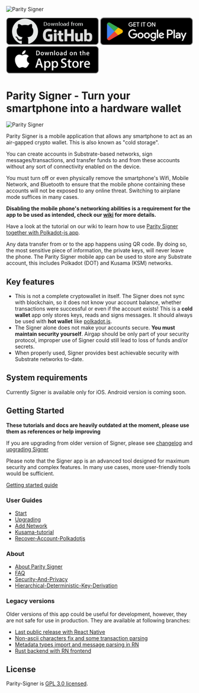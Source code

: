 ![Parity Signer](./tutorials/images/logo-parity-signer.jpg)

[<img src="./res/github-badge.png" width="250"/>](https://github.com/paritytech/parity-signer/releases/)
[<img src="./res/google-play-badge.png" width="250"/>](https://play.google.com/store/apps/details?id=io.parity.signer)
[<img src="./res/app-store-badge.png" width="250"/>](https://itunes.apple.com/us/app/parity-signer/id1218174838)

# Parity Signer - Turn your smartphone into a hardware wallet

![Parity Signer](./tutorials/images/logo-parity-signer.jpg)

Parity Signer is a mobile application that allows any smartphone to act as an air-gapped crypto wallet. This is also known as "cold storage".

You can create accounts in Substrate-based networks, sign messages/transactions, and transfer funds to and from these accounts without any sort of connectivity enabled on the device.

You must turn off or even physically remove the smartphone's Wifi, Mobile Network, and Bluetooth to ensure that the mobile phone containing these accounts will not be exposed to any online threat. Switching to airplane mode suffices in many cases.

**Disabling the mobile phone's networking abilities is a requirement for the app to be used as intended, check our [wiki](./about/Security-And-Privacy.md) for more details.**

Have a look at the tutorial on our wiki to learn how to use [Parity Signer together with Polkadot-js app](./tutorials/Kusama-tutorial.md).

Any data transfer from or to the app happens using QR code. By doing so, the most sensitive piece of information, the private keys, will never leave the phone. The Parity Signer mobile app can be used to store any Substrate account, this includes Polkadot (DOT) and Kusama (KSM) networks.

## Key features

- This is not a complete cryptowallet in itself. The Signer does not sync with blockchain, so it does not know your account balance, whether transactions were successful or even if the account exists! This is a **cold wallet** app only stores keys, reads and signs messages. It should always be used with **hot wallet** like [polkadot.js](https://polkadot.js.org/apps).
- The Signer alone does not make your accounts secure. **You must maintain security yourself**. Airgap should be only part of your security protocol, improper use of Signer could still lead to loss of funds and/or secrets.
- When properly used, Signer provides best achievable security with Substrate networks to-date.

## System requirements

Currently Signer is available only for iOS. Android version is coming soon.

## Getting Started

**These tutorials and docs are heavily outdated at the moment, please use them as references or help improving**

If you are upgrading from older version of Signer, please see [changelog](./about/Changelog.md) and [upgrading Signer](./tutorials/Upgrading.md)

Please note that the Signer app is an advanced tool designed for maximum security and complex features. In many use cases, more user-friendly tools would be sufficient.

[Getting started guide](./tutorials/Start.md)

### User Guides

- [Start](./tutorials/Start.md)
- [Upgrading](./tutorials/Upgrading.md)
- [Add Network](./tutorials/New-Network.md)
- [Kusama-tutorial](./tutorials/Kusama-tutorial.md)
- [Recover-Account-Polkadotjs](./tutorials/Recover-Account-Polkadotjs.md)

### About

- [About Parity Signer](./README.md)
- [FAQ](./about/FAQ.md)
- [Security-And-Privacy](./about/Security-And-Privacy.md)
- [Hierarchical-Deterministic-Key-Derivation](./tutorials/Hierarchical-Deterministic-Key-Derivation.md)

### Legacy versions

Older versions of this app could be useful for development, however, they are not safe for use in production. They are available at following branches:

- [Last public release with React Native](https://github.com/paritytech/parity-signer/tree/legacy-4.5.3)
- [Non-ascii characters fix and some transaction parsing](https://github.com/paritytech/parity-signer/tree/legacy-4.6.2)
- [Metadata types import and message parsing in RN](https://github.com/paritytech/parity-signer/tree/legacy-metadataRN)
- [Rust backend with RN frontend](https://github.com/paritytech/parity-signer/tree/legacy-rust)

## License

Parity-Signer is [GPL 3.0 licensed](LICENSE).
